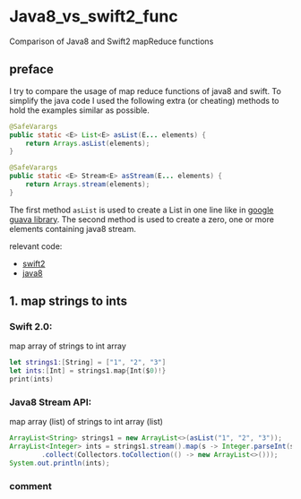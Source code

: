 # Java8_vs_swift2_func
Comparison of Java8 and Swift2 mapReduce functions

## preface
I try to compare the usage of map reduce functions of java8 and swift. To simplify the java code I used the following extra (or cheating) methods to hold the examples similar as possible.

```java
@SafeVarargs
public static <E> List<E> asList(E... elements) {
    return Arrays.asList(elements);
}

@SafeVarargs
public static <E> Stream<E> asStream(E... elements) {
    return Arrays.stream(elements);
}
```
The first method `asList` is used to create a List in one line like in [google guava library](https://google.github.io/guava/releases/19.0/api/docs/com/google/common/collect/Lists.html#newArrayList(E...)). The second method is used to create a zero, one or more elements containing java8 stream.

relevant code:
* [swift2](https://github.com/jasjisdo/Java8_vs_swift2_func/blob/master/Swift2MapReduce.playground/Contents.swift)
* [java8](https://github.com/jasjisdo/Java8_vs_swift2_func/blob/master/Java8StreamMapReduce.java)

## 1. map strings to ints

### Swift 2.0:

map array of strings to int array
```swift
let strings1:[String] = ["1", "2", "3"]
let ints:[Int] = strings1.map{Int($0)!}
print(ints)
```

### Java8 Stream API:

map array (list) of strings to int array (list)
```java
ArrayList<String> strings1 = new ArrayList<>(asList("1", "2", "3"));
ArrayList<Integer> ints = strings1.stream().map(s -> Integer.parseInt(s))
        .collect(Collectors.toCollection(() -> new ArrayList<>()));
System.out.println(ints);
```

### comment
